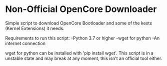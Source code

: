 # Non-Official OpenCore Downloader
Simple script to download OpenCore Bootloader and some of the kexts (Kernel Extensions) it needs.

Requirements to run this script:
-Python 3.7 or higher
-wget for python
-An internet connection

wget for python can be installed with 'pip install wget'.
This script is in a unstable state and may break at any moment, this isn't an official tool either.
